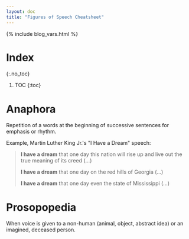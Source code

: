 ```yaml
---
layout: doc
title: "Figures of Speech Cheatsheet"
---
```


{% include blog_vars.html %}

# Index
{:.no_toc}

1. TOC
{:toc}

# Anaphora

Repetition of a words at the beginning of successive sentences for emphasis or rhythm.

Example, Martin Luther King Jr.'s "I Have a Dream" speech:

> **I have a dream** that one day this nation will rise up and live out the true meaning of its creed (...)
>
> **I have a dream** that one day on the red hills of Georgia (...)
>
> **I have a dream** that one day even the state of Mississippi (...)

# Prosopopedia

When voice is given to a non-human (animal, object, abstract idea) or an imagined, deceased person.
